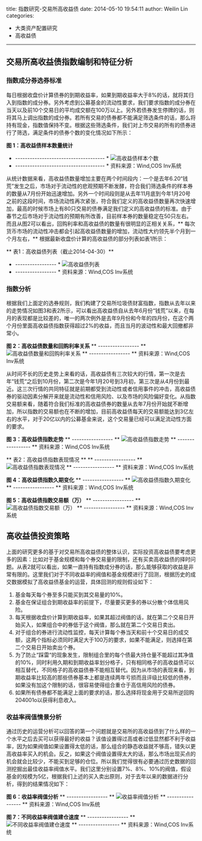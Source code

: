 title: 指数研究-交易所高收益债
date: 2014-05-10 19:54:11
author: Weilin Lin
categories:
- 大类资产配置研究
- 高收益债
---
## 交易所高收益债指数编制和特征分析

### 指数成分券选券标准

每日根据收盘价计算债券的到期收益率，如果到期收益率大于8%的话，就将其归入到指数的成分券。另外考虑到公募基金的流动性要求，我们要求指数的成分券在当天以及前10个交易日的平均成交额在100万以上。另外若债券发生停牌的话，则将其马上调出指数的成分券。若所有交易的债券都不能满足筛选条件的话，那么将持有现金，指数值保持不变。根据这些筛选条件，我们对上市交易的所有的债券进行了筛选，满足条件的债券个数的变化情况如下所示：

**图 1：高收益债样本数量统计** 
* ------------------------------------- *
![高收益债样本个数](/uploads/2014/05/高收益债样本个数.png)
* ------------------------------------- *
资料来源：Wind,COS Inv系统

从统计数据来看，高收益债数量增加主要在两个时间段内：一个是去年6.20“钱荒”发生之后，市场对于流动性的悲观预期不断发酵，符合我们筛选条件的样本券的数量从7月份开始迅速增加。另外一个时间段则是从去年11月底到今年1月20号之前的这段时间，市场流动性再次紧张，符合我们定义的高收益债数量再次快速增加，最高的时候市场上有80只交易的债券满足我们定义的高收益债的标准。由于春节之后市场对于流动性的预期有所改善，目前样本券的数量稳定在50只左右。而且从图2可以看出，回购利率和高收益债的数量有很明显的正相关关系，** 每次货币市场的流动性冲击都会引起高收益债数量的增加，流动性大约领先半个月到一个月左右，** 根据最新收盘价计算的高收益债的部分列表如表1所示：

** 表1：高收益债列表（截止2014-04-30）**
* ----------------- *
![高收益债列表](/uploads/2014/05/高收益债列表.png)
* ----------------- *
资料来源：Wind,COS Inv系统


### 指数分析

根据我们上面定的选券规则，我们构建了交易所垃圾债财富指数，指数从去年以来的走势情况如图3和表2所示，可以看出高收益债自从去年6月份“钱荒”以来，在每月的表现都是比较差的，唯一的两次例外是去年9月份和今年的四月份，在这个两个月份里面高收益债指数获得超过2%的收益，而且当月的波动性和最大回撤都非常小。

**图 2：高收益债数量和回购利率关系** 
** ----------------- **
![高收益债数量和回购利率关系](/uploads/2014/05/高收益债数量和回购利率关系.png)
** ----------------- **
资料来源：Wind,COS Inv系统

从时间不长的历史走势上来看的话，高收益债有三次较大的行情，第一次是去年“钱荒“之后到10月份，第二次是今年1月20号到3月初，第三次是从4月份到最近。这三次行情的共同特征就是前期都受到流动性或者信用事件的冲击，高收益债券的驱动因素分解开来就是流动性和信用风险、以及市场的风险偏好变化。从指数交易额来看，随着符合我们标准的高收益债券的数量从去年7月份开始就不断增加，所以指数的交易额也在不断的增加，目前高收益债每天的交易额能达到3亿左右的水平，对于20亿以内的公募基金来说，这个交易量已经可以满足流动性方面的要求。


**图 3：高收益债指数走势** 
** ----------------- **
![高收益债指数走势](/uploads/2014/05/高收益债指数走势.png)
** ----------------- **
资料来源：Wind,COS Inv系统


** 表2：高收益债指数表现情况 **
** ----------------- **
![高收益债指数表现情况](/uploads/2014/05/高收益债指数表现情况.png)
** ----------------- **
资料来源：Wind,COS Inv系统


**图 4：高收益债指数久期变化** 
** ----------------- **
![高收益债指数久期变化](/uploads/2014/05/高收益债指数久期变化.png)
** ----------------- **
资料来源：Wind,COS Inv系统


**图 5：高收益债指数交易额（万）** 
** ----------------- **
![高收益债指数交易额（万）](/uploads/2014/05/高收益债指数交易额（万）.png)
** ----------------- **
资料来源：Wind,COS Inv系统



## 高收益债投资策略

上面的研究更多的基于对交易所高收益债的整体认识，实际投资高收益债要考虑更多的因素：比如对于基金规模和每个券交易量的限制，还有买卖高收益债的择时问题。从表2就可以看出，如果一直持有指数成分券的话，那么能够获取的收益是非常有限的。这里我们对于不同收益率的阀值和基金规模进行了回测，根据历史的成交数据模拟了高收益债基金的运营，具体回测的规则假设如下：

1.  基金每天每个券至多只能买到其交易量的10%。
2.  基金在保证组合到期收益率的前提下，尽量要买更多的券以分散个体信用风险。
3.	每天根据收盘价计算到期收益率，如果其超过阀值的话，就在第二个交易日开始买入，如果组合中的券低于这个阀值，那么就在第二个交易日卖出。
4.	对于组合的券进行流动性监控，每天计算每个券当天和前十个交易日的成交额，这两个指标必须同时满足大于100万的要求，如果不能满足，则选择在第二个交易日开始卖出个券。
5.	为了防止“踩雷“的现象发生，限制组合里的每个债最大持仓量不能超过其净值的10%，同时利用久期和到期收益率划分格子，只有相同格子的高收益债可以相互替代，不同格子的高收益债券不能相互替代。因为从市场的表现来看，到期收益率比较高的那些债券基本上都是连续两年亏损而且评级比较低的债券，如果没有加这个限制的话，很容易使得组合重仓于高信用风险的债券。
6.	如果所有债券都不能满足上面的要求的话，那么选择将现金用于交易所逆回购204001o以获得利息收入。

### 收益率阀值情景分析

通过历史的运营分析可以回答的第一个问题就是交易所的高收益债到了什么样的一个水平之后去买可以获得最好的收益？该值设置得过高或者过低显然都不利于收益率，因为如果阀值如果设置得太低的话，那么组合的静态收益就不够高，错失以更高收益率买入的机会。反之，如果这个阀值设置得太大的话，那么市场出现买点的机会就会比较少，不能买到足够的仓位。所以我们觉得很有必要通过历史数据的回测挖掘出最佳收益率阀值水平。我们这里分别设置7%、8%、10%的阀值，假设基金的规模为5亿，根据我们上述的买入卖出原则，对于去年以来的数据进行分析，得到的结果情况如下：

**图 6：收益率阀值分析** 
** ----------------- **
![收益率阀值分析](/uploads/2014/05/收益率阀值分析.png)
** ----------------- **
资料来源：Wind,COS Inv系统


**图 7：不同收益率阀值建仓速度** 
** ----------------- **
![不同收益率阀值建仓速度](/uploads/2014/05/收益率阀值建仓速度.png)
** ----------------- **
资料来源：Wind,COS Inv系统













